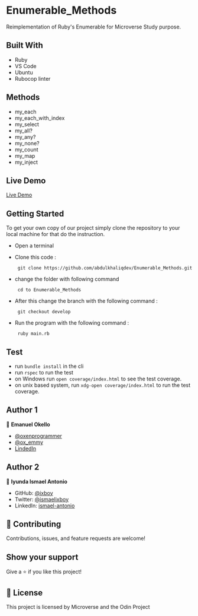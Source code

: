 # Enumerable_Methods

Reimplementation of Ruby's Enumerable for Microverse Study purpose.

## Built With

- Ruby
- VS Code
- Ubuntu
- Rubocop linter

## Methods

- my_each
- my_each_with_index
- my_select 
- my_all? 
- my_any?
- my_none?
- my_count
- my_map
- my_inject

## Live Demo

 [Live Demo](https://repl.it/@AbdulKhaliq1/Enumerable-Method#main.rb)


## Getting Started
To get your own copy of our project simply clone the repository to your local machine for that do the instruction.

 - Open a terminal
 - Clone this code : 

        git clone https://github.com/abdulkhaliqdev/Enumerable_Methods.git
        
 - change the folder with following command
        
        cd to Enumerable_Methods

 - After this change the branch with the following command :
        
        git checkout develop
        
 - Run the program with the following command :
        
        ruby main.rb

## Test
- run `bundle install` in the cli
- run `rspec` to run the test
- on Windows run `open coverage/index.html` to see the test coverage.
- on unix based system, run `xdg-open coverage/index.html` to run the test coverage.

## Author 1

👤 **Emanuel Okello**

- [@oxenprogrammer](https://github.com/oxenprogrammer)
- [@ox_emmy](https://twitter.com/ox_emmy)
- [LindedIn](https://www.linkedin.com/in/emanuel-okello-1217b4b3/)

## Author 2

👤 **Iyunda Ismael Antonio**

- GitHub: [@ixboy](https://github.com/ixboy)
- Twitter: [@ismaelixboy](https://twitter.com/ismaelixboy)
- LinkedIn: [ismael-antonio](https://www.linkedin.com/in/ismael-antonio-0b7712114/)

## 🤝 Contributing

Contributions, issues, and feature requests are welcome!

## Show your support

Give a ⭐️ if you like this project!

## 📝 License

This project is licensed by Microverse and the Odin Project